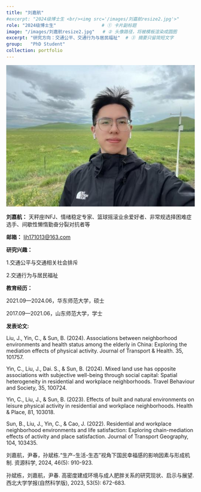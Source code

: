 ```yaml
---
title: "刘嘉航"
#excerpt: "2024级博士生 <br/><img src='/images/刘嘉航resize2.jpg'>"
role: "2024级博士生"                 # ① 卡片副标题
image: "/images/刘嘉航resize2.jpg"   # ② 头像路径，将被模板渲染成圆图
excerpt: "研究方向：交通公平、交通行为与居民福祉"  # ③ 摘要只留简短文字
group:   "PhD Student" 
collection: portfolio
---
```



![JiaHang Liu](/images/刘嘉航resize2.jpg)

**刘嘉航：**
天秤座INFJ、情绪稳定专家、篮球摇滚业余爱好者、非常规选择困难症选手、间歇性懒惰勤奋分裂对抗者等

**邮箱：**
ljh171013@163.com

**研究兴趣：**

1.交通公平与交通相关社会排斥

2.交通行为与居民福祉

**教育经历：**

2021.09—2024.06，华东师范大学，硕士

2017.09—2021.06，山东师范大学，学士

**发表论文:**

Liu, J., Yin, C., & Sun, B. (2024). Associations between neighborhood environments and health status among the elderly in China: Exploring the mediation effects of physical activity. Journal of Transport & Health. 35, 101757.

Yin, C., Liu, J., Dai. S., & Sun, B. (2024). Mixed land use has opposite associations with subjective well-being through social capital: Spatial heterogeneity in residential and workplace neighborhoods. Travel Behaviour and Society, 35, 100724.

Yin, C., Liu, J., & Sun, B. (2023). Effects of built and natural environments on leisure physical activity in residential and workplace neighborhoods. Health & Place, 81, 103018.

Sun, B., Liu, J., Yin, C., & Cao, J. (2022). Residential and workplace neighborhood environments and life satisfaction: Exploring chain-mediation effects of activity and place satisfaction. Journal of Transport Geography, 104, 103435. 

刘嘉航，尹春，孙斌栋.“生产-生活-生态”视角下国民幸福感的影响因素与形成机制. 资源科学, 2024, 46(5): 910-923.

孙斌栋，刘嘉航，尹春. 高密度建成环境与成人肥胖关系的研究现状、启示与展望. 西北大学学报(自然科学版), 2023, 53(5): 672-683.
